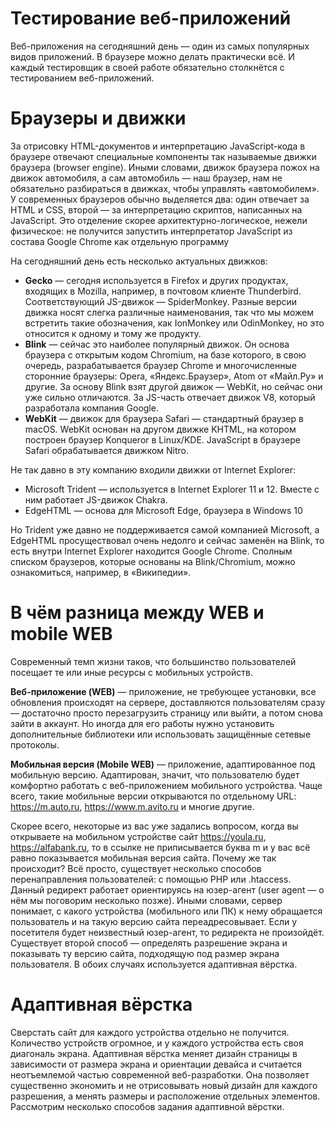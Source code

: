 # Тестирование веб-приложений

Веб-приложения на сегодняшний день — один из самых популярных видов приложений. В браузере
можно делать практически всё. И каждый тестировщик в своей работе обязательно столкнётся с
тестированием веб-приложений.

# Браузеры и движки

За отрисовку HTML-документов и интерпретацию JavaScript-кода в браузере отвечают специальные
компоненты так называемые движки браузера (browser engine). Иными словами, движок браузера
пожох на движок автомобиля, а сам автомобиль — наш браузер, нам не обязательно разбираться в
движках, чтобы управлять «автомобилем». У современных браузеров обычно выделяется два: один
отвечает за HTML и CSS, второй — за интерпретацию скриптов, написанных на JavaScript. Это
отделение скорее архитектурно-логическое, нежели физическое: не получится запустить
интерпретатор JavaScript из состава Google Chrome как отдельную программу

На сегодняшний день есть несколько актуальных движков:

- **Gecko** — сегодня используется в Firefox и других продуктах, входящих в Mozilla, например, в
почтовом клиенте Thunderbird. Соответствующий JS-движок — SpiderMonkey. Разные версии
движка носят слегка различные наименования, так что мы можем встретить такие
обозначения, как IonMonkey или OdinMonkey, но это относится к одному и тому же продукту.
- **Blink** — сейчас это наиболее популярный движок. Он основа браузера с открытым кодом
Chromium, на базе которого, в свою очередь, разрабатывается браузер Chrome и
многочисленные сторонние браузеры: Opera, «Яндекс.Браузер», Atom от «Майл.Ру» и другие.
За основу Blink взят другой движок — WebKit, но сейчас они уже сильно отличаются. За
JS-часть отвечает движок V8, который разработала компания Google.
- **WebKit** — движок для браузера Safari — стандартный браузер в macOS. WebKit основан на
другом движке KHTML, на котором построен браузер Konqueror в Linux/KDE. JavaScript в
браузере Safari обрабатывается движком Nitro.

Не так давно в эту компанию входили движки от Internet Explorer:

- Microsoft Trident — используется в Internet Explorer 11 и 12. Вместе с ним работает JS-движок
Chakra.
- EdgeHTML — основа для Microsoft Edge, браузера в Windows 10

Но Trident уже давно не поддерживается самой компанией Microsoft, а EdgeHTML просуществовал
очень недолго и сейчас заменён на Blink, то есть внутри Internet Explorer находится Google Chrome. Сполным списком браузеров, которые основаны на Blink/Chromium, можно ознакомиться, например, в
«Википедии».

# В чём разница между WEB и mobile WEB

Современный темп жизни таков, что большинство пользователей посещает те или иные ресурсы с
мобильных устройств.

**Веб-приложение (WEB)** — приложение, не требующее установки, все обновления происходят на
сервере, доставляются пользователям сразу — достаточно просто перезагрузить страницу или
выйти, а потом снова зайти в аккаунт. Но иногда для его работы нужно установить дополнительные
библиотеки или использовать защищённые сетевые протоколы.

**Мобильная версия (Mobile WEB)** — приложение, адаптированное под мобильную версию.
Адаптирован, значит, что пользователю будет комфортно работать с веб-приложением мобильного
устройства. Чаще всего, такие мобильные версии открываются по отдельному URL: <https://m.auto.ru>,
<https://www.m.avito.ru> и многие другие.

Скорее всего, некоторые из вас уже задались вопросом, когда вы открываете на мобильном
устройстве сайт <https://youla.ru>, <https://alfabank.ru>, то в ссылке не приписывается буква m и у вас всё
равно показывается мобильная версия сайта. Почему же так происходит? Всё просто, существует
несколько способов перенаправления пользователей: с помощью PHP или .htaccess. Данный
редирект работает ориентируясь на юзер-агент (user agent — о нём мы поговорим несколько позже).
Иными словами, сервер понимает, с какого устройства (мобильного или ПК) к нему обращается
пользователь и на такую версию сайта переадресовывает. Если у посетителя будет неизвестный
юзер-агент, то редиректа не произойдёт. Существует второй способ — определять разрешение
экрана и показывать ту версию сайта, подходящую под размер экрана пользователя. В обоих случаях
используется адаптивная вёрстка.

# Адаптивная вёрстка

Сверстать сайт для каждого устройства отдельно не получится. Количество устройств огромное, и у
каждого устройства есть своя диагональ экрана. Адаптивная вёрстка меняет дизайн страницы в
зависимости от размера экрана и ориентации девайса и считается неотъемлемой частью
современной веб-разработки. Она позволяет существенно экономить и не отрисовывать новый
дизайн для каждого разрешения, а менять размеры и расположение отдельных элементов.
Рассмотрим несколько способов задания адаптивной вёрстки.

<img src = "">
